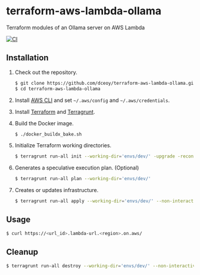 terraform-aws-lambda-ollama
===========================

Terraform modules of an Ollama server on AWS Lambda

[![CI](https://github.com/dceoy/terraform-aws-lambda-ollama/actions/workflows/ci.yml/badge.svg)](https://github.com/dceoy/terraform-aws-lambda-ollama/actions/workflows/ci.yml)

Installation
------------

1.  Check out the repository.

    ```sh
    $ git clone https://github.com/dceoy/terraform-aws-lambda-ollama.git
    $ cd terraform-aws-lambda-ollama
    ````

2.  Install [AWS CLI](https://aws.amazon.com/cli/) and set `~/.aws/config` and `~/.aws/credentials`.

3.  Install [Terraform](https://www.terraform.io/) and [Terragrunt](https://terragrunt.gruntwork.io/).

4.  Build the Docker image.

    ```sh
    $ ./docker_buildx_bake.sh
    ```

5.  Initialize Terraform working directories.

    ```sh
    $ terragrunt run-all init --working-dir='envs/dev/' -upgrade -reconfigure
    ```

6.  Generates a speculative execution plan. (Optional)

    ```sh
    $ terragrunt run-all plan --working-dir='envs/dev/'
    ```

7.  Creates or updates infrastructure.

    ```sh
    $ terragrunt run-all apply --working-dir='envs/dev/' --non-interactive
    ```

Usage
-----

```sh
$ curl https://<url_id>.lambda-url.<region>.on.aws/
```

Cleanup
-------

```sh
$ terragrunt run-all destroy --working-dir='envs/dev/' --non-interactive
```
